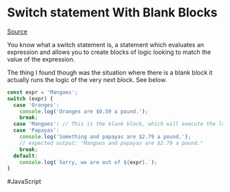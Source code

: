 # Switch statement With Blank Blocks

[Source](https://developer.mozilla.org/en-US/docs/Web/JavaScript/Reference/Statements/switch)

You know what a switch statement is, a statement which evaluates an expression and allows you to create blocks of logic looking to match the value of the expression.

The thing I found though was the situation where there is a blank block it actually runs the logic of the very next block. See below.

```javascript
const expr = 'Mangoes';
switch (expr) {
  case 'Oranges':
    console.log('Oranges are $0.59 a pound.');
    break;
  case 'Mangoes': // This is the blank block, which will execute the logic in the next block
  case 'Papayas':
    console.log('Something and papayas are $2.79 a pound.');
    // expected output: "Mangoes and papayas are $2.79 a pound."
    break;
  default:
    console.log(`Sorry, we are out of ${expr}.`);
}
```


#JavaScript